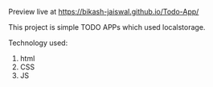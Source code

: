 Preview live at https://bikash-jaiswal.github.io/Todo-App/

This project is simple TODO APPs which used localstorage.

Technology used:

1. html
2. CSS
3. JS

